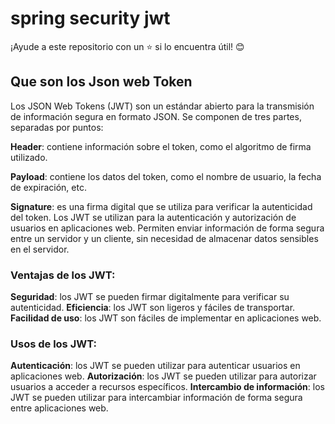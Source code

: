 # spring security jwt 

¡Ayude a este repositorio con un ⭐ si lo encuentra útil! 😊


## Que son los Json web Token

Los JSON Web Tokens (JWT) son un estándar abierto para la transmisión de información segura en formato JSON. Se componen de tres partes, separadas por puntos:

**Header**: contiene información sobre el token, como el algoritmo de firma utilizado.

**Payload**: contiene los datos del token, como el nombre de usuario, la fecha de expiración, etc.

**Signature**: es una firma digital que se utiliza para verificar la autenticidad del token.
Los JWT se utilizan para la autenticación y autorización de usuarios en aplicaciones web. Permiten enviar información de forma segura entre un servidor y un cliente, sin necesidad de almacenar datos sensibles en el servidor.

### Ventajas de los JWT:

**Seguridad**: los JWT se pueden firmar digitalmente para verificar su autenticidad.
**Eficiencia**: los JWT son ligeros y fáciles de transportar.
**Facilidad de uso**: los JWT son fáciles de implementar en aplicaciones web.

 ### Usos de los JWT:

**Autenticación**: los JWT se pueden utilizar para autenticar usuarios en aplicaciones web.
**Autorización**: los JWT se pueden utilizar para autorizar usuarios a acceder a recursos específicos.
**Intercambio de información**: los JWT se pueden utilizar para intercambiar información de forma segura entre aplicaciones web.
